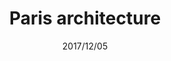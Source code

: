 ---
layout: photo_gallery

title: "Paris architecture"
date: "2017/12/05"
best_image: "DSC3909.jpg"
folder_path: "/paris_architecture/"
---